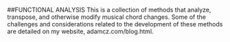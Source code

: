 ##FUNCTIONAL ANALYSIS
This is a collection of methods that analyze, transpose, and otherwise modify musical chord changes. Some of the challenges and considerations related to the development of these methods are detailed on my website, adamcz.com/blog.html.